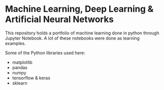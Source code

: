 # Machine Learning, Deep Learning & Artificial Neural Networks

This repository holds a portfolio of machine learning done in python through Jupyter Notebook. A lot of these notebooks were done as learning examples.

Some of the Python libraries used here:
  -  matplotlib
  -  pandas
  -  numpy
  -  tensorflow & keras
  -  sklearn
